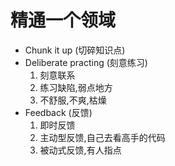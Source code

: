 # 精通一个领域
- Chunk it up (切碎知识点)
- Deliberate practing (刻意练习)
    1. 刻意联系
    2. 练习缺陷,弱点地方
    3. 不舒服,不爽,枯燥
- Feedback (反馈)
	1. 即时反馈
	2. 主动型反馈,自己去看高手的代码
	3. 被动式反馈,有人指点



